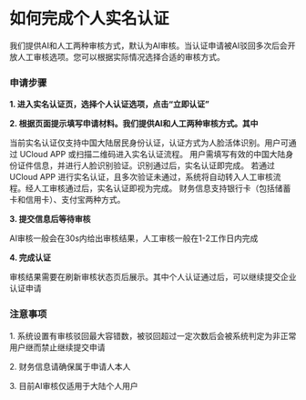

# 如何完成个人实名认证

我们提供AI和人工两种审核方式，默认为AI审核。当认证申请被AI驳回多次后会开放人工审核选项。您可以根据实际情况选择合适的审核方式。

### 申请步骤

**1. 进入实名认证页，选择个人认证选项，点击“立即认证”**

**2. 根据页面提示填写申请材料。我们提供AI和人工两种审核方式。其中**

当前实名认证仅支持中国大陆居民身份认证，认证方式为人脸活体识别。用户可通过 UCloud APP 或扫描二维码进入实名认证流程。
用户需填写有效的中国大陆身份证件信息，并进行人脸识别验证。识别通过后，实名认证即完成。
若通过 UCloud APP 进行实名认证，且多次验证未通过，系统将自动转入人工审核流程。经人工审核通过后，实名认证即视为完成。
财务信息支持银行卡（包括储蓄卡和信用卡）、支付宝两种方式。

**3. 提交信息后等待审核**

AI审核一般会在30s内给出审核结果，人工审核一般在1-2工作日内完成

**4. 完成认证**

审核结果需要在刷新审核状态页后展示。其中个人认证通过后，可以继续提交企业认证申请

### 注意事项

1\. 系统设置有审核驳回最大容错数，被驳回超过一定次数后会被系统判定为非正常用户继而禁止继续提交申请

2\. 财务信息请确保属于申请人本人

3\. 目前AI审核仅适用于大陆个人用户





